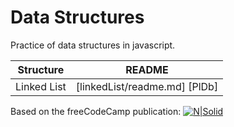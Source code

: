 # Data Structures

Practice of data structures in javascript.

| Structure | README |
| ------ | ------ |
| Linked List | [linkedList/readme.md] [PlDb] |

Based on the freeCodeCamp publication:  [![N|Solid](https://cdn-images-1.medium.com/fit/c/36/36/1*MotlWcSa2n6FrOx3ul89kw.png)](https://medium.freecodecamp.org/10-common-data-structures-explained-with-videos-exercises-aaff6c06fb2b)

